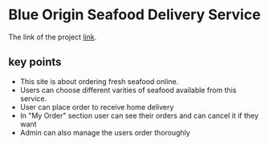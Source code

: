 # Blue Origin Seafood Delivery Service

The link of the project [link](https://blue-origin-seafood-delivery.web.app/).

## key points

- This site is about ordering fresh seafood online.
- Users can choose different varities of seafood available from this service.
- User can place order to receive home delivery
- In "My Order" section user can see their orders and can cancel it if they want
- Admin can also manage the users order thoroughly
